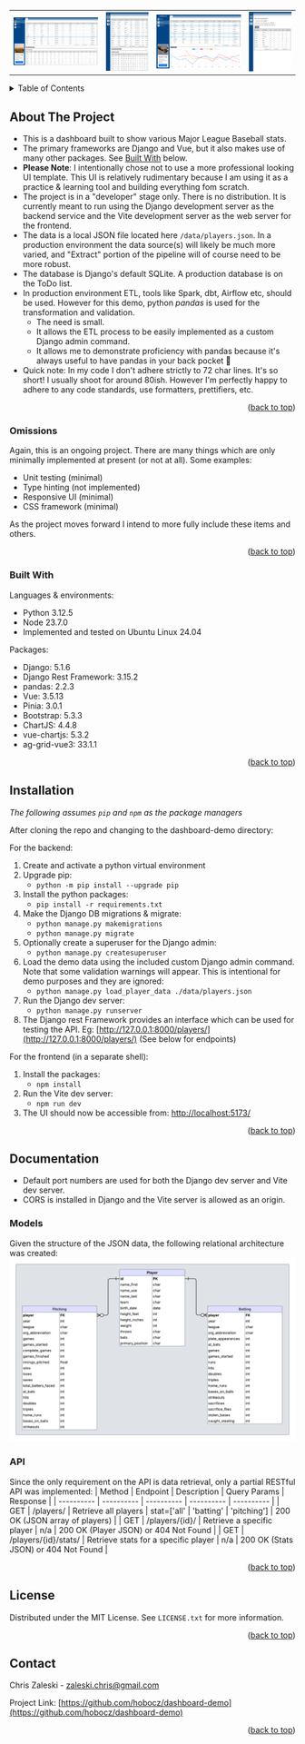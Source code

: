 <a id="readme-top"></a>

<table><tr>
<td align="center"><img src="./public/ss_players_wide.png" width="200"></td>
<td align="center"><img src="./public/ss_players_mobile.png" width="100"></td>
<td align="center"><img src="./public/ss_batting.png" width="200"></td>
<td align="center"><img src="./public/ss_pitching.png" width="100"></td>
</tr></table>
<!-- TABLE OF CONTENTS -->
<details>
  <summary>Table of Contents</summary>
  <ol>
    <li>
      <a href="#about-the-project">About The Project</a>
      <ul>
        <li><a href="#omissions">Omissions</a></li>
        <li><a href="#built-with">Built With</a></li>
      </ul>
    </li>
    <li><a href="#installation">Installation</a></li>
    <li>
      <a href="#documentation">Documentation</a>
      <ul>
        <li><a href="#models">Models</a></li>
        <li><a href="#api">API</a></li>
      </ul>
    </li>
    <li><a href="#license">License</a></li>
    <li><a href="#contact">Contact</a></li>
  </ol>
</details>

<!-- ABOUT THE PROJECT -->
## About The Project
- This is a dashboard built to show various Major League Baseball stats.
- The primary frameworks are Django and Vue, but it also makes use of many other packages. See [Built With](#built-with) below.
- **Please Note**: I intentionally chose not to use a more professional looking UI template. This UI is relatively rudimentary because I am using it as a practice & learning tool and building everything fom scratch. 
- The project is in a "developer" stage only. There is no distribution. It is currently meant to run using the Django development server as the backend service and the Vite development server as the web server for the frontend.
- The data is a local JSON file located here `/data/players.json`. In a production environment the data source(s) will likely be much more varied, and "Extract" portion of the pipeline will of course need to be more robust.
- The database is Django's default SQLite. A production database is on the ToDo list.
- In production environment ETL, tools like Spark, dbt, Airflow etc, should be used. However for this demo, python *pandas* is used for the transformation and validation.
    - The need is small.
    - It allows the ETL process to be easily implemented as a custom Django admin command.
    - It allows me to demonstrate proficiency with pandas because it's always useful to have pandas in your back pocket :panda_face:
- Quick note: In my code I don't adhere strictly to 72 char lines. It's so short! I usually shoot for around 80ish. However I'm perfectly happy to adhere to any code standards, use formatters, prettifiers, etc.

<p align="right">(<a href="#readme-top">back to top</a>)</p>

### Omissions

Again, this is an ongoing project. There are many things which are only minimally implemented at present (or not at all).
Some examples:
- Unit testing (minimal)
- Type hinting (not implemented)
- Responsive UI (minimal)
- CSS framework (minimal)

As the project moves forward I intend to more fully include these items and others.

<p align="right">(<a href="#readme-top">back to top</a>)</p>

### Built With

Languages & environments:
- Python 3.12.5
- Node 23.7.0
- Implemented and tested on Ubuntu Linux 24.04

Packages:
- Django: 5.1.6
- Django Rest Framework: 3.15.2
- pandas: 2.2.3
- Vue: 3.5.13
- Pinia: 3.0.1
- Bootstrap: 5.3.3
- ChartJS: 4.4.8
- vue-chartjs: 5.3.2
- ag-grid-vue3: 33.1.1

<p align="right">(<a href="#readme-top">back to top</a>)</p>

## Installation

*The following assumes `pip` and `npm` as the package managers*

After cloning the repo and changing to the dashboard-demo directory:

For the backend:
1. Create and activate a python virtual environment
2. Upgrade pip:
    - `python -m pip install --upgrade pip`
3. Install the python packages:
    - `pip install -r requirements.txt`
4. Make the Django DB migrations & migrate:
    - `python manage.py makemigrations`
    - `python manage.py migrate`
5. Optionally create a superuser for the Django admin:
    - `python manage.py createsuperuser`
6. Load the demo data using the included custom Django admin command. Note that some validation warnings will appear. This is intentional for demo purposes and they are ignored:
    - `python manage.py load_player_data ./data/players.json`
7. Run the Django dev server:
    - `python manage.py runserver`
8. The Django rest Framework provides an interface which can be used for testing the API. Eg: [http://127.0.0.1:8000/players/](http://127.0.0.1:8000/players/) (See below for endpoints)

For the frontend (in a separate shell):

1. Install the packages:
    - `npm install`
2. Run the Vite dev server:
    - `npm run dev`
3. The UI should now be accessible from: [http://localhost:5173/](http://localhost:5173/)

<p align="right">(<a href="#readme-top">back to top</a>)</p>

## Documentation

- Default port numbers are used for both the Django dev server and Vite dev server.
- CORS is installed in Django and the Vite server is allowed as an origin.

### Models

Given the structure of the JSON data, the following relational architecture was created:
![Database ERD](./doc/dash_demo_ERD.png)

### API

Since the only requirement on the API is data retrieval, only a partial RESTful API was implemented:
| Method | Endpoint | Description | Query Params | Response |
| ---------- | ---------- | ---------- | ---------- | ---------- |
| GET | /players/ | Retrieve all players | stat=['all' \| 'batting' \| 'pitching'] | 200 OK (JSON array of players) |
| GET | /players/{id}/ | Retrieve a specific player | n/a | 200 OK (Player JSON) or 404 Not Found |
| GET | /players/{id}/stats/ | Retrieve stats for a specific player | n/a | 200 OK (Stats JSON) or 404 Not Found |

<p align="right">(<a href="#readme-top">back to top</a>)</p>


## License

Distributed under the MIT License. See `LICENSE.txt` for more information.

<p align="right">(<a href="#readme-top">back to top</a>)</p>

## Contact

Chris Zaleski - zaleski.chris@gmail.com

Project Link: [https://github.com/hobocz/dashboard-demo](https://github.com/hobocz/dashboard-demo)

<p align="right">(<a href="#readme-top">back to top</a>)</p>

